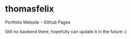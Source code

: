 # thomasfelix
Portfolio Website - Github Pages

Still no backend there, hopefully can update it in the future :)
